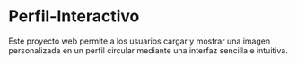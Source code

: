# Perfil-Interactivo
Este proyecto web permite a los usuarios cargar y mostrar una imagen personalizada en un perfil circular mediante una interfaz sencilla e intuitiva.
